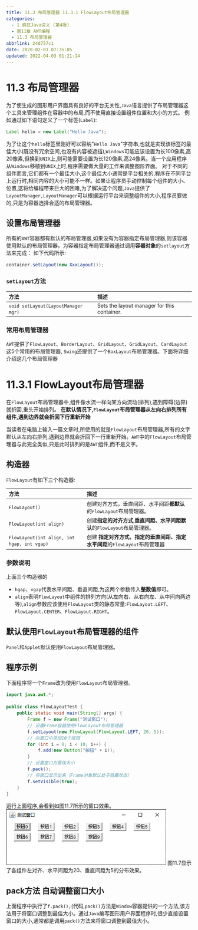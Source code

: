 ```yaml
---
title: 11.3 布局管理器 11.3.1 FlowLayout布局管理器
categories: 
  - 1 疯狂Java讲义 (第4版)
  - 第11章 AWT编程
  - 11.3 布局管理器
abbrlink: 24d757c1
date: 2020-02-03 07:35:05
updated: 2022-04-03 01:21:14
---
```

# 11.3 布局管理器
为了使生成的图形用户界面具有良好的平台无关性,`Java`语言提供了布局管理器这个工具来管理组件在容器中的布局,而不使用直接设置组件位置和大小的方式。
例如通过如下语句定义了一个标签(`Label`):
```java
Label hello = new Label("Hello Java");
```
为了让这个`hello`标签里刚好可以容纳"`Hello Java`"字符串,也就是实现该标签的最佳大小(既没有冗余空间,也没有内容被遮挡),`Windows`可能应该设置为长100像素,高20像素,但换到`UNIX`上,则可能需要设置为长120像素,高24像素。当一个应用程序从`Windows`移植到`UNIX`上时,程序需要做大量的工作来调整图形界面。
对于不同的组件而言,它们都有一个最佳大小,这个最佳大小通常是平台相关的,程序在不同平台上运行时,相同内容的大小可能不一样。如果让程序员手动控制每个组件的大小、位置,这将给编程带来巨大的困难,为了解决这个问题,`Java`提供了`LayoutManager,LayoutManager`可以根据运行平台来调整组件的大小,程序员要做的,只是为容器选择合适的布局管理器。

## 设置布局管理器
所有的`AWT`容器都有默认的布局管理器,如果没有为容器指定布局管理器,则该容器使用默认的布局管理器。为容器指定布局管理器通过调用**容器对象**的`setlayout`方法来完成：
如下代码所示:
```java
container.setLayout(new XxxLayout());
```
### `setLayout`方法

|方法|描述|
|:--|:--|
|`void setLayout(LayoutManager mgr)`|Sets the layout manager for this container.|

### 常用布局管理器
`AWT`提供了`FlowLayout`、`BorderLayout`、`GridLayout`、`GridLayout`、`CardLayout`这5个常用的布局管理器,
`Swing`还提供了一个`BoxLayout`布局管理器。下面将详细介绍这几个布局管理器

# 11.3.1 FlowLayout布局管理器
在`FlowLayout`布局管理器中,组件像水流一样向某方向流动(排列),遇到障碍(边界)就折回,重头开始排列。
**在默认情况下,`FlowLayout`布局管理器从左向右排列所有组件,遇到边界就会折回下行重新开始**

当读者在电脑上输入一篇文章时,所使用的就是`FlowLayout`布局管理器,所有的文字默认从左向右排列,遇到边界就会折回下一行重新开始。`AWT`中的`FlowLayout`布局管理器与此完全类似,只是此时排列的是`AWT`组件,而不是文字。

## 构造器
`FlowLayout`有如下三个构造器:

|方法|描述|
|:--|:--|
|`FlowLayout()`|创建对齐方式，垂直间距、水平间距**都默认**的`FlowLayout`布局管理器。|
|`FlowLayout(int align)`|创建**指定的对齐方式**,**垂直间距、水平间距默认**的`FlowLayout`布局管理器。|
|`FlowLayout(int align, int hgap, int vgap)`|创建 **指定对齐方式**，**指定的垂直间距、指定水平间距**的`FlowLayout`布局管理器|

### 参数说明
上面三个构造器的
- `hgap`、`vgap`代表水平间距、垂直间距,为这两个参数传入**整数值**即可。
- `align`表明`FlowLayout`中组件的排列方向(从左向右、从右向左、从中间向两边等),`align`参数应该使用`FlowLayout`类的静态常量:`FlowLayout.LEFT`、`FlowLayout.CENTER`、`FlowLayout.RIGHT`。

## 默认使用`FlowLayout`布局管理器的组件
`Panel`和`Applet`默认使用`FlowLayout`布局管理器。

## 程序示例
下面程序将一个`Frame`改为使用`FlowLayout`布局管理器。
```java
import java.awt.*;

public class FlowLayoutTest {
    public static void main(String[] args) {
        Frame f = new Frame("测试窗口");
        // 设置Frame容器使用FlowLayout布局管理器
        f.setLayout(new FlowLayout(FlowLayout.LEFT, 20, 5));
        // 向窗口中添加10个按钮
        for (int i = 0; i < 10; i++) {
            f.add(new Button("按钮" + i));
        }
        // 设置窗口为最佳大小
        f.pack();
        // 将窗口显示出来（Frame对象默认处于隐藏状态）
        f.setVisible(true);
    }
}
```
运行上面程序,会看到如图11.7所示的窗口效果。
![图片](https://raw.githubusercontent.com/lanlan2017/images/master/CrazyJavaHandout4/Chapter11/11.3.1/1.png)
图11.7显示了各组件左对齐、水平间距为20、垂直间距为5的分布效果。
<!-- CrazyJavaHandout4/Chapter11/11.3.1/ -->
## pack方法 自动调整窗口大小
上面程序中执行了`f.pack();`(代码,`pack()`方法是`Window`容器提供的一个方法,该方法用于将窗口调整到最佳大小。通过`Java`编写图形用户界面程序时,很少直接设置窗口的大小,通常都是调用`pack()`方法来将窗口调整到最佳大小。
